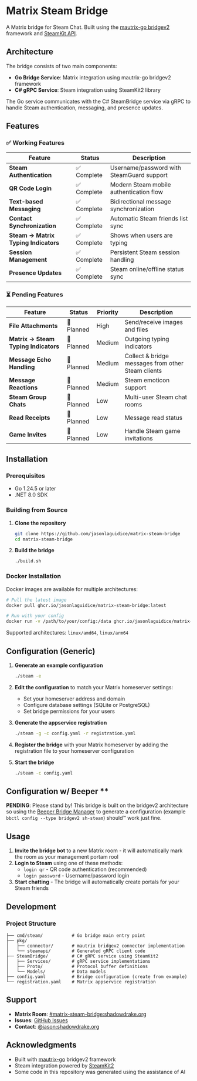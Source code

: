 # Matrix Steam Bridge

A Matrix bridge for Steam Chat. Built using the [mautrix-go bridgev2](https://github.com/mautrix/go) framework and [SteamKit API](https://github.com/SteamRE/SteamKit).

## Architecture

The bridge consists of two main components:
- **Go Bridge Service**: Matrix integration using mautrix-go bridgev2 framework
- **C# gRPC Service**: Steam integration using SteamKit2 library

The Go service communicates with the C# SteamBridge service via gRPC to handle Steam authentication, messaging, and presence updates.

## Features

### ✅ Working Features

| Feature | Status | Description |
|---------|--------|-------------|
| **Steam Authentication** | ✅ Complete | Username/password with SteamGuard support |
| **QR Code Login** | ✅ Complete | Modern Steam mobile authentication flow |
| **Text-based Messaging** | ✅ Complete | Bidirectional message synchronization |
| **Contact Synchronization** | ✅ Complete | Automatic Steam friends list sync |
| **Steam -> Matrix Typing Indicators** | ✅ Complete | Shows when users are typing |
| **Session Management** | ✅ Complete | Persistent Steam session handling |
| **Presence Updates** | ✅ Complete | Steam online/offline status sync |

### ⏳ Pending Features

| Feature | Status | Priority | Description |
|---------|--------|----------|-------------|
| **File Attachments** | 🔄 Planned | High | Send/receive images and files |
| **Matrix -> Steam Typing Indicators** | 🔄 Planned | Medium | Outgoing typing indicators |
| **Message Echo Handling** | 🔄 Planned | Medium | Collect & bridge messages from other Steam clients |
| **Message Reactions** | 🔄 Planned | Medium | Steam emoticon support |
| **Steam Group Chats** | 🔄 Planned | Low | Multi-user Steam chat rooms |
| **Read Receipts** | 🔄 Planned | Low | Message read status |
| **Game Invites** | 🔄 Planned | Low | Handle Steam game invitations |

## Installation

### Prerequisites

- Go 1.24.5 or later
- .NET 8.0 SDK

### Building from Source

1. **Clone the repository**
   ```bash
   git clone https://github.com/jasonlaguidice/matrix-steam-bridge
   cd matrix-steam-bridge
   ```

2. **Build the bridge**
   ```bash
   ./build.sh
   ```

### Docker Installation

Docker images are available for multiple architectures:

```bash
# Pull the latest image
docker pull ghcr.io/jasonlaguidice/matrix-steam-bridge:latest

# Run with your config
docker run -v /path/to/your/config:/data ghcr.io/jasonlaguidice/matrix-steam-bridge:latest
```

Supported architectures: `linux/amd64`, `linux/arm64`

## Configuration (Generic)

1. **Generate an example configuration**
   ```bash
   ./steam -e
   ```

2. **Edit the configuration** to match your Matrix homeserver settings:
   - Set your homeserver address and domain
   - Configure database settings (SQLite or PostgreSQL)
   - Set bridge permissions for your users

3. **Generate the appservice registration**
   ```bash
   ./steam -g -c config.yaml -r registration.yaml
   ```

4. **Register the bridge** with your Matrix homeserver by adding the registration file to your homeserver configuration

5. **Start the bridge**
   ```bash
   ./steam -c config.yaml
   ```

## Configuration w/ Beeper **

**PENDING**: Please stand by! This bridge is built on the bridgev2 architecture so using the [Beeper Bridge Manager](https://github.com/beeper/bridge-manager) to generate a configuration (example `bbctl config --type bridgev2 sh-steam`) should™️ work just fine.

## Usage

1. **Invite the bridge bot** to a new Matrix room - it will automatically mark the room as your management portam rool
2. **Login to Steam** using one of these methods:
   - `login qr` - QR code authentication (recommended)
   - `login password` - Username/password login
3. **Start chatting** - The bridge will automatically create portals for your Steam friends

## Development

### Project Structure

```
├── cmd/steam/           # Go bridge main entry point
├── pkg/
│   ├── connector/       # mautrix bridgev2 connector implementation  
│   └── steamapi/        # Generated gRPC client code
├── SteamBridge/         # C# gRPC service using SteamKit2
│   ├── Services/        # gRPC service implementations
│   ├── Proto/           # Protocol buffer definitions
│   └── Models/          # Data models
├── config.yaml          # Bridge configuration (create from example)
└── registration.yaml    # Matrix appservice registration
```

## Support

- **Matrix Room**: [#matrix-steam-bridge:shadowdrake.org](https://matrix.to/#/#matrix-steam-bridge:shadowdrake.org)
- **Issues**: [GitHub Issues](https://github.com/jasonlaguidice/matrix-steam-bridge/issues)
- **Contact**: [@jason:shadowdrake.org](https://matrix.to/#/@jason:shadowdrake.org)

## Acknowledgments

- Built with [mautrix-go](https://github.com/mautrix/go) bridgev2 framework
- Steam integration powered by [SteamKit2](https://github.com/SteamRE/SteamKit)
- Some code in this repository was generated using the assistance of AI